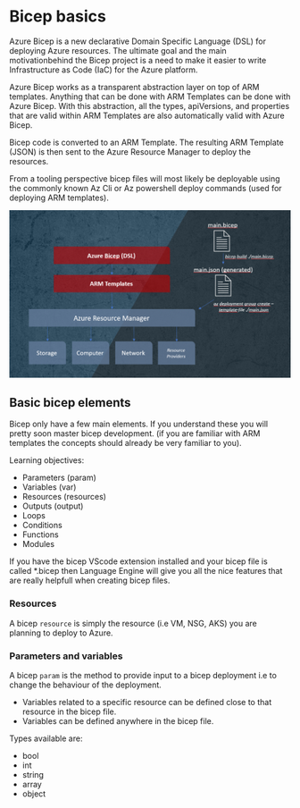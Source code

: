 # Bicep basics

Azure Bicep is a new declarative Domain Specific Language (DSL) for deploying Azure resources.
The ultimate goal and the main motivationbehind the Bicep project is a need to make it easier to write Infrastructure as Code (IaC) for the Azure platform.

Azure Bicep works as a transparent abstraction layer on top of ARM templates. Anything that can be done with ARM Templates can be done with Azure Bicep.
With this abstraction, all the types, apiVersions, and properties that are valid within ARM Templates are also automatically valid with Azure Bicep.

Bicep code is converted to an ARM Template. The resulting ARM Template (JSON) is then sent to the Azure Resource Manager to deploy the resources.

From a tooling perspective bicep files will most likely be deployable using the commonly known Az Cli or Az powershell deploy commands (used for deploying ARM templates).

![Bicep DSL](https://github.com/the-azure-lab/learning-bicep/blob/main/.images/azure-bicep-highlevel.png)

## Basic bicep elements

Bicep only have a few main elements. If you understand these you will pretty soon master bicep development. (if you are familiar with ARM templates the concepts  should already be very familiar to you).

Learning objectives: 

- Parameters (param)
- Variables (var)
- Resources (resources)
- Outputs (output)
- Loops
- Conditions
- Functions
- Modules

If you have the bicep VScode extension installed and your bicep file is called *.bicep then Language Engine will give you all the nice features that are really helpfull when creating bicep files.

### Resources

A bicep `resource` is simply the resource (i.e VM, NSG, AKS) you are planning to deploy to Azure. 

### Parameters and variables

A bicep `param` is the method to provide input to a bicep deployment i.e to change the behaviour of the deployment. 

- Variables related to a specific resource can be defined close to that resource in the bicep file.
- Variables can be defined anywhere in the bicep file. 

Types available are: 

- bool
- int
- string
- array
- object
